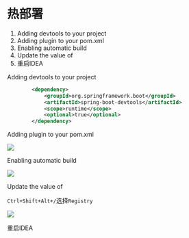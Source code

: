 

# 热部署

1. Adding devtools to your project
2. Adding plugin to your pom.xml
3. Enabling automatic build
4. Update the value of
5. 重启IDEA



Adding devtools to your project

```xml
        <dependency>
            <groupId>org.springframework.boot</groupId>
            <artifactId>spring-boot-devtools</artifactId>
            <scope>runtime</scope>
            <optional>true</optional>
        </dependency>
```

Adding plugin to your pom.xml

![](https://xinqianpingtaib2btest.oss-cn-shenzhen.aliyuncs.com/xinqianpingtaib2btest/blogimg/2020/TIM截图20200402223132.jpg)

Enabling automatic build

![](https://xinqianpingtaib2btest.oss-cn-shenzhen.aliyuncs.com/xinqianpingtaib2btest/blogimg/2020/TIM截图20200402223825.jpg)

Update the value of

`Ctrl+Shift+Alt+/`选择`Registry`

![](https://xinqianpingtaib2btest.oss-cn-shenzhen.aliyuncs.com/xinqianpingtaib2btest/blogimg/2020/TIM截图20200402224411.jpg)



重启IDEA